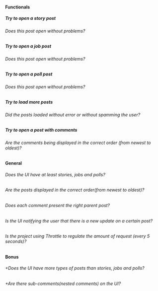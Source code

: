 #### Functionals

##### Try to open a story post

###### Does this post open without problems?

##### Try to open a job post

###### Does this post open without problems?

##### Try to open a poll post

###### Does this post open without problems?

##### Try to load more posts

###### Did the posts loaded without error or without spamming the user?

##### Try to open a post with comments

###### Are the comments being displayed in the correct order (from newest to oldest)?

#### General

###### Does the UI have at least stories, jobs and polls?

###### Are the posts displayed in the correct order(from newest to oldest)?

###### Does each comment present the right parent post?

###### Is the UI notifying the user that there is a new update on a certain post?

###### Is the project using Throttle to regulate the amount of request (every 5 seconds)?

#### Bonus

###### +Does the UI have more types of posts than stories, jobs and polls?

###### +Are there sub-comments(nested comments) on the UI?
